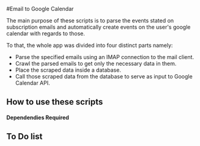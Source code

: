 #Email to Google Calendar

The main purpose of these scripts is to parse the events stated on subscription emails and automatically create events on the user's google calendar with regards to those.

To that, the whole app was divided into four distinct parts namely:
* Parse the specified emails using an IMAP connection to the mail client.
* Crawl the parsed emails to get only the necessary data in them.
* Place the scraped data inside a database.
* Call those scraped data from the database to serve as input to Google Calendar API.

## How to use these scripts
#### Dependendies Required
## To Do list
